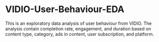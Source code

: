 # VIDIO-User-Behaviour-EDA
This is an exploratory data analysis of user behaviour from VIDIO. The analysis contain completion rate, engagement, and duration based on content type, category, ads in content, user subscription, and platform.
